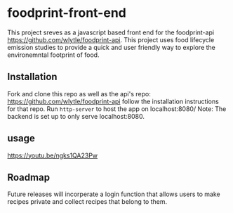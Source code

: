 # foodprint-front-end
This project sreves as a javascript based front end for the foodprint-api https://github.com/wlytle/foodprint-api. This project uses food lifecycle emission studies to provide a quick and user friendly way to explore the environemntal footprint of food. 

## Installation
Fork and clone this repo as well as the api's repo: https://github.com/wlytle/foodprint-api follow the installation instructions for that repo. Run `http-server` to host the app on localhost:8080/ Note: The backend is set up to only serve localhost:8080. 

## usage
https://youtu.be/ngks1QA23Pw

## Roadmap  

Future releases will incorperate a login function that allows users to make recipes private and collect recipes that belong to them. 